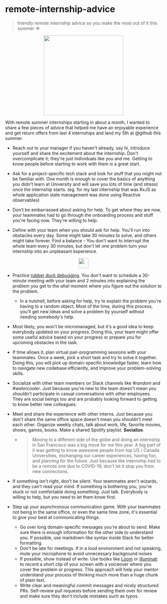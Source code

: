 # remote-internship-advice

> friendly remote internship advice so you make the most out of it this summer ☀️

<p align="center">
  <img width="256" height="256" src="https://github.com/fejes713/remote-internship-advice/blob/master/assets/bridge.png">
</p>

With remote summer internships starting in about a month, I wanted to share a few pieces of advice that helped me have an enjoyable experience and get return offers from last 4 internships and land my 5th at @github this summer.

- Reach out to your manager if you haven't already, say hi, introduce yourself and share the excitement about the internship. Don't overcomplicate it; they're just individuals like you and me. Getting to know people before starting to work with them is a great start.

- Ask for a project-specific tech stack and look for stuff that you might not be familiar with. One month is enough to cover the basics of anything you didn't learn at University and will save you lots of time (and stress) once the internship starts. (eg. for my last internship that was RxJS as whole application state management was done using Reactive observables)

- Don't be embarrassed about asking for help. To get where they are now, your teammates had to go through the onboarding process and stuff you're facing now. They're willing to help.

- Define with your team when you should ask for help. You'll run into obstacles every day. Some might take 30 minutes to solve, and others might take forever. Find a balance - You don't want to interrupt the whole team every 30 minutes, but don't let one problem turn your internship into an unpleasant experience.

<p align="center">
  <img width="32" height="32" src="https://github.com/fejes713/remote-internship-advice/blob/master/assets/duck.png">
</p>

- Practice [rubber duck debugging](https://rubberduckdebugging.com/). You don't want to schedule a 30-minute meeting with your team and 2 minutes into explaining the problem you get to the _aha!_ moment where you figure out the solution to the problem.

  - In a nutshell, before asking for help, try to explain the problem you're having to a random object. Most of the time, during this process, you'll get new ideas and solve a problem by yourself without needing somebody's help.

- Most likely, you won't be micromanaged, but it's a good idea to keep everybody updated on your progress. Doing this, your team might offer some useful advice based on your progress or prepare you for upcoming obstacles in the task.

- If time allows it, plan virtual pair-programming sessions with your teammates. Once a week, pick a short task and try to solve it together. Doing this, you will pick up domain-specific knowledge faster, learn how to navigate new codebase efficiently, and improve your problem-solving skills.

- Socialize with other team members on Slack channels like _#random_ and _#watercooler_. Just because you're new to the team doesn't mean you shouldn't participate in casual conversations with other employees. They are social beings too and are probably looking forward to getting to know better new colleagues.

- Meet and share the experience with other interns. Just because you don't share the same office space doesn't mean you shouldn't meet each other. Organize weekly chats, talk about work, life, favorite movies, shows, games, books. Make a shared Spotify playlist. **Socialize**.

  - > Moving to a different side of the globe and doing an internship in San Francisco was a big move for me this year. A big part of it was getting to know awesome people from top US / Canada Universities, exchanging our career experiences, having fun, and planning for the future. Just because the internship had to be a remote one due to COVID-19, don't let it stop you from new connections.

- If something isn't right, don't be silent. Your teammates aren't wizards, and they can't read your mind. If something is bothering you, you're stuck or not comfortable doing something. Just talk. Everybody is willing to help, but you need to let them know first.

- Step up your asynchronous communication game. With your teammates not being in the same office, or even the same time zone, it's essential to give your best at communicating things.
  - Go over long domain-specific messages you're about to send. Make sure there is enough information for the other side to understand you. If possible, use markdown-like syntax inside Slack for better formatting.
  - Don't be late for meetings. If in a loud environment and not speaking, mute your microphone to avoid unnecessary background noises
  - If possible, show instead of write. Use toolks like [Loom](https://www.loom.com/) or [illuminati](https://github.com/zeke/illuminati) to record a short clip of your screen with a voiceover where you cover the problem or progress. This approach will help your mentor understand your process of thinking much more than a huge chunk of plain text.
  - Write clear and meaningful commit messages and nicely structured PRs. Self-review pull requests before sending them over for review and make sure they don't include mistakes such as typos.
